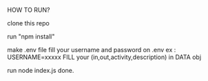HOW TO RUN?

clone this repo

run "npm install"

make .env file fill your username and password on .env ex : USERNAME=xxxxx FILL your (in,out,activity,description) in DATA obj

run node index.js done.

